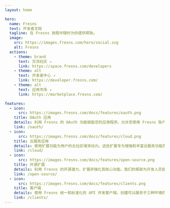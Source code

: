 ```yaml
---
layout: home

hero:
  name: Fresns
  text: 开发者文档
  tagline: 在 Fresns 旅程中随时为你提供帮助。
  image:
    src: https://images.fresns.com/hero/social.svg
    alt: Fresns
  actions:
    - theme: brand
      text: 交流社区 ↗
      link: https://space.fresns.com/developers
    - theme: alt
      text: 开发者中心 ↗
      link: https://developer.fresns.com/
    - theme: alt
      text: 应用市场 ↗
      link: https://marketplace.fresns.com/

features:
  - icon: 
      src: https://images.fresns.com/docs/features/oauth.png
    title: OAuth 应用
    details: 利用 Fresns 的 OAuth 功能赋能您的应用程序。允许您使用 Fresns 账户登录，简化认证流程，加强跨平台连通性。
    link: /oauth/
  - icon: 
      src: https://images.fresns.com/docs/features/cloud.png
    title: 云服务应用
    details: 使用扩展功能为用户的云社区增添动力。这些扩展专为增强和丰富云服务功能而设计，让您可以在此基础上自由的发挥心中所想。
    link: /cloud/
  - icon: 
      src: https://images.fresns.com/docs/features/open-source.png
    title: 开源扩展
    details: 利用 Fresns 的开源潜力，扩展并强化其核心功能。我们的框架为开发人员提供了增强社区体验和添加个性化功能的灵活性。
    link: /open-source/
  - icon: 
      src: https://images.fresns.com/docs/features/clients.png
    title: 客户端
    details: 使用 Fresns 统一和标准化的 API 开发客户端，创建可以服务于三种环境的应用程序，只需一次开发努力，确保兼容性和效率。
    link: /clients/
---
```

